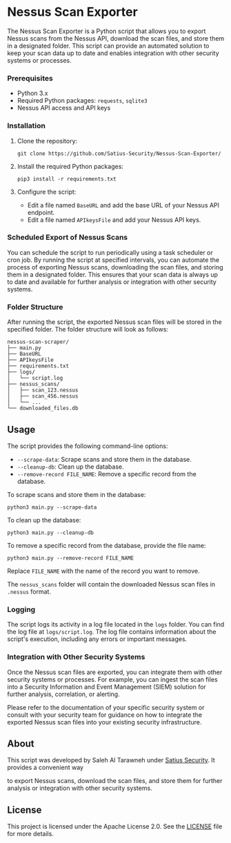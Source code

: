
# Nessus Scan Exporter

The Nessus Scan Exporter is a Python script that allows you to export Nessus scans from the Nessus API, download the scan files, and store them in a designated folder. This script can provide an automated solution to keep your scan data up to date and enables integration with other security systems or processes.


### Prerequisites

- Python 3.x
- Required Python packages: `requests`, `sqlite3`
- Nessus API access and API keys

### Installation

1. Clone the repository:

   ```shell
   git clone https://github.com/Satius-Security/Nessus-Scan-Exporter/
   ```

2. Install the required Python packages:

   ```shell
   pip3 install -r requirements.txt
   ```

3. Configure the script:

   - Edit a file named `BaseURL` and add the base URL of your Nessus API endpoint.
   - Edit a file named `APIkeysFile` and add your Nessus API keys.

### Scheduled Export of Nessus Scans

You can schedule the script to run periodically using a task scheduler or cron job. By running the script at specified intervals, you can automate the process of exporting Nessus scans, downloading the scan files, and storing them in a designated folder. This ensures that your scan data is always up to date and available for further analysis or integration with other security systems.

### Folder Structure

After running the script, the exported Nessus scan files will be stored in the specified folder. The folder structure will look as follows:

```
nessus-scan-scraper/
├── main.py
├── BaseURL
├── APIkeysFile
├── requirements.txt
├── logs/
│   └── script.log
├── nessus_scans/
│   ├── scan_123.nessus
│   ├── scan_456.nessus
│   └── ...
└── downloaded_files.db
```

## Usage

The script provides the following command-line options:

- `--scrape-data`: Scrape scans and store them in the database.
- `--cleanup-db`: Clean up the database.
- `--remove-record FILE_NAME`: Remove a specific record from the database.

To scrape scans and store them in the database:

```
python3 main.py --scrape-data
```

To clean up the database:

```
python3 main.py --cleanup-db
```

To remove a specific record from the database, provide the file name:

```
python3 main.py --remove-record FILE_NAME
```

Replace `FILE_NAME` with the name of the record you want to remove.

The `nessus_scans` folder will contain the downloaded Nessus scan files in `.nessus` format.



### Logging

The script logs its activity in a log file located in the `logs` folder. You can find the log file at `logs/script.log`. The log file contains information about the script's execution, including any errors or important messages.

### Integration with Other Security Systems

Once the Nessus scan files are exported, you can integrate them with other security systems or processes. For example, you can ingest the scan files into a Security Information and Event Management (SIEM) solution for further analysis, correlation, or alerting.

Please refer to the documentation of your specific security system or consult with your security team for guidance on how to integrate the exported Nessus scan files into your existing security infrastructure.
## About

This script was developed by Saleh Al Tarawneh under [Satius Security](https://www.satiussecurity.com/). It provides a convenient way

 to export Nessus scans, download the scan files, and store them for further analysis or integration with other security systems.

## License

This project is licensed under the Apache License 2.0. See the [LICENSE](LICENSE) file for more details.

